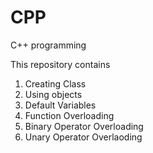 # CPP
C++ programming 

This repository contains
1) Creating Class
2) Using objects
3) Default Variables
4) Function Overloading
5) Binary Operator Overloading
6) Unary Operator Overlaoding
